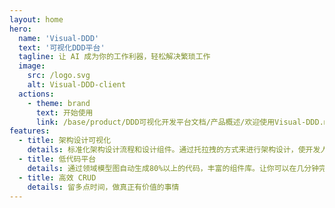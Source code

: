 ```yaml
---
layout: home
hero:
  name: 'Visual-DDD'
  text: '可视化DDD平台'
  tagline: 让 AI 成为你的工作利器，轻松解决繁琐工作
  image:
    src: /logo.svg
    alt: Visual-DDD-client
  actions:
    - theme: brand
      text: 开始使用
      link: /base/product/DDD可视化开发平台文档/产品概述/欢迎使用Visual-DDD.md
features:
  - title: 架构设计可视化
    details: 标准化架构设计流程和设计组件。通过托拉拽的方式来进行架构设计，使开发人员能够更直观的理解和管理系统，更容易识别代码间的依赖关系
  - title: 低代码平台
    details: 通过领域模型图自动生成80%以上的代码，丰富的组件库。让你可以在几分钟完成一个新的业务模块的编码。
  - title: 高效 CRUD
    details: 留多点时间，做真正有价值的事情
---
```



<style scoped>
.join-group {
  display: flex;
  flex-direction: column;
  align-items: center;
  margin-top: 100px;
}

.join-group__img {
  width: 200px;
  border-radius: 10px;
}

.join-group__text {
  margin-top: 10px;
}
</style>

<style>
:root {
  --vp-home-hero-name-color: transparent;
  --vp-home-hero-name-background: linear-gradient(120deg, #bd34fe, #ff6c0e);
  --vp-home-hero-image-background-image: linear-gradient( -45deg, #bd34fe60 30%, #ff6c0e60 );
  --vp-home-hero-image-filter: blur(72px); 
}
</style>
